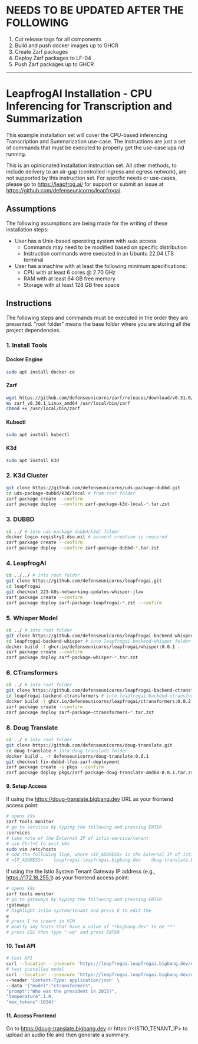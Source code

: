 # NEEDS TO BE UPDATED AFTER THE FOLLOWING

1. Cut release tags for all components
2. Build and push docker images up to GHCR
3. Create Zarf packages
4. Deploy Zarf packages to LF-04
5. Push Zarf packages up to GHCR

---

# LeapfrogAI Installation - CPU Inferencing for Transcription and Summarization

This example installation set will cover the CPU-based inferencing Transcription and Summarization use-case. The instructions are just a set of commands that must be executed to properly get the use-case upa nd running.

This is an opinionated installation instruction set. All other methods, to include delivery to an air-gap (controlled ingress and egress network), are not supported by this instruction set. For specific needs or use-cases, please go to https://leapfrog.ai/ for support or submit an issue at https://github.com/defenseunicorns/leapfrogai.

## Assumptions

The following assumptions are being made for the writing of these installation steps:

- User has a Unix-based operating system with `sudo` access
  - Commands may need to be modified based on specific distribution
  - Instruction commands were executed in an Ubuntu 22.04 LTS terminal
- User has a machine with at least the following minimum specifications:
  - CPU with at least 6 cores @ 2.70 GHz
  - RAM with at least 64 GB free memory
  - Storage with at least 128 GB free space

## Instructions

The following steps and commands must be executed in the order they are presented. "root folder" means the base folder where you are storing all the project dependencies.

### 1. Install Tools

#### Docker Engine

```bash
sudo apt install docker-ce
```

#### Zarf

```bash
wget https://github.com/defenseunicorns/zarf/releases/download/v0.31.0/zarf_v0.31.0_Linux_amd64
mv zarf_v0.30.1_Linux_amd64 /usr/local/bin/zarf
chmod +x /usr/local/bin/zarf
```

#### Kubectl

```bash
sudo apt install kubectl
```

#### K3d

```bash
sudo apt install k3d
```

### 2. K3d Cluster

```bash
git clone https://github.com/defenseunicorns/uds-package-dubbd.git
cd uds-package-dubbd/k3d/local # from root folder
zarf package create --confirm
zarf package deploy --confirm zarf-package-k3d-local-*.tar.zst
```

### 3. DUBBD

```bash
cd ../ # into uds-package-dubbd/k3d/ folder
docker login registry1.dso.mil # account creation is required
zarf package create --confirm
zarf package deploy --confirm zarf-package-dubbd-*.tar.zst
```

### 4. LeapfrogAI

```bash
cd ../../ # into root folder
git clone https://github.com/defenseunicorns/leapfrogai.git
cd leapfrogai
git checkout 223-k8s-networking-updates-whisper-jlaw
zarf package create --confirm
zarf package deploy zarf-package-leapfrogai-*.zst --confirm
```

### 5. Whisper Model

```bash
cd ../ # into root folder
git clone https://github.com/defenseunicorns/leapfrogai-backend-whisper.git
cd leapfrogai-backend-whisper # into leapfrogai-backend-whisper folder
docker build -t ghcr.io/defenseunicorns/leapfrogai/whisper:0.0.1 .
zarf package create --confirm
zarf package deploy zarf-package-whisper-*.tar.zst
```

### 6. CTransformers

```bash
cd ../ # into root folder
git clone https://github.com/defenseunicorns/leapfrogai-backend-ctransformers.git
cd leapfrogai-backend-ctransformers # into leapfrogai-backend-ctransformers folder
docker build -t ghcr.io/defenseunicorns/leapfrogai/ctransformers:0.0.2 .
zarf package create --confirm
zarf package deploy zarf-package-ctransformers-*.tar.zst
```

### 8. Doug Translate

```bash
cd ../ # into root folder
git clone https://github.com/defenseunicorns/doug-translate.git
cd doug-translate # into doug-translate folder
docker build . -t defenseunicorns/doug-translate:0.0.1
git checkout fix-dubbd-lfai-zarf-deployment
zarf package create -o pkgs --confirm
zarf package deploy pkgs/zarf-package-doug-translate-amd64-0.0.1.tar.zst --confirm
```

#### 9. Setup Access

If using the https://doug-translate.bigbang.dev URL as your frontend access point:

```bash
# opens k9s
zarf tools monitor
# go to services by typing the following and pressing ENTER
:services
# take note of the External IP of istio-service/tenant
# use Ctrl+C to exit k9s
sudo vim /etc/hosts
# add the following line, where <IP_ADDRESS> is the External IP of istio-service/tenant:
# <IP_ADDRESS>    leapfrogai.leapfrogai.bigbang.dev    doug-translate.bigbang.dev
```

If using the the Istio System Tenant Gateway IP address (e.g., https://172.18.255.1) as your frontend access point:

```bash
# opens k9s
zarf tools monitor
# go to gateways by typing the following and pressing ENTER
:gateways
# highlight istio-system/tenant and press E to edit the
e
# press I to insert in VIM
# modify any hosts that have a value of "*bigbang.dev" to be "*"
# press ESC then type ":wq" and press ENTER
```

#### 10. Test API

```bash
# test API
curl --location --insecure 'https://leapfrogai.leapfrogai.bigbang.dev/openai/v1/models'
# test installed model
curl --location --insecure 'https://leapfrogai.leapfrogai.bigbang.dev/openai/v1/completions' \
--header 'Content-Type: application/json' \
--data '{"model":"ctransformers",
"prompt":"Who was the president in 2015?",
"temperature":1.0,
"max_tokens":1024}'
```

#### 11. Access Frontend

Go to https://doug-translate.bigbang.dev or https://<ISTIO_TENANT_IP> to upload an audio file and then generate a summary.
